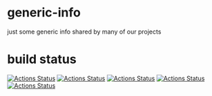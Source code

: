 # generic-info
just some generic info shared by many of our projects

# build status
[![Actions Status](https://github.com/ModelingValueGroup/generic-info/workflows/check/badge.svg)](https://github.com/ModelingValueGroup/generic-info/actions)
[![Actions Status](https://github.com/ModelingValueGroup/upload-maven-package-action/workflows/test/badge.svg)](https://github.com/ModelingValueGroup/upload-maven-package-action/actions)
[![Actions Status](https://github.com/ModelingValueGroup/buildTools/workflows/build/badge.svg)](https://github.com/ModelingValueGroup/buildTools/actions)
[![Actions Status](https://github.com/ModelingValueGroup/immutable-collections/workflows/build/badge.svg)](https://github.com/ModelingValueGroup/immutable-collections/actions)
[![Actions Status](https://github.com/ModelingValueGroup/dclare/workflows/build/badge.svg)](https://github.com/ModelingValueGroup/dclare/actions)

